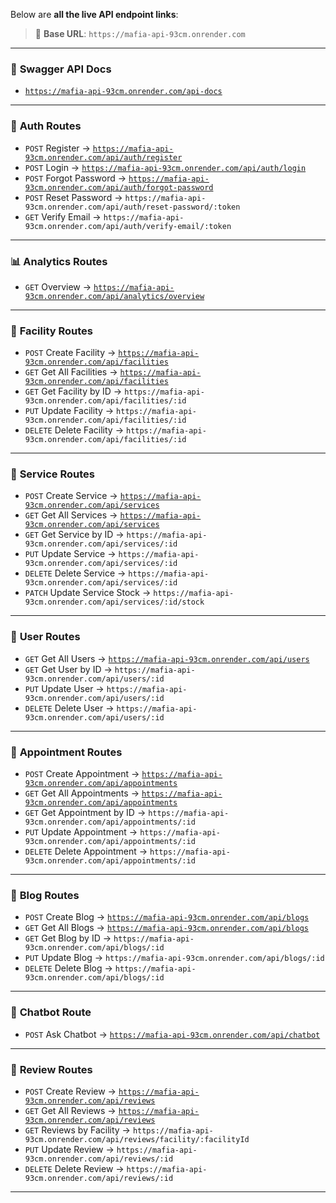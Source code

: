 Below are **all the live API endpoint links**:

> 📘 **Base URL**: `https://mafia-api-93cm.onrender.com`

---

### 📘 **Swagger API Docs**

* [`https://mafia-api-93cm.onrender.com/api-docs`](https://mafia-api-93cm.onrender.com/api-docs)

---

### 🔐 **Auth Routes**

* `POST` Register → [`https://mafia-api-93cm.onrender.com/api/auth/register`](https://mafia-api-93cm.onrender.com/api/auth/register)
* `POST` Login → [`https://mafia-api-93cm.onrender.com/api/auth/login`](https://mafia-api-93cm.onrender.com/api/auth/login)
* `POST` Forgot Password → [`https://mafia-api-93cm.onrender.com/api/auth/forgot-password`](https://mafia-api-93cm.onrender.com/api/auth/forgot-password)
* `POST` Reset Password → `https://mafia-api-93cm.onrender.com/api/auth/reset-password/:token`
* `GET` Verify Email → `https://mafia-api-93cm.onrender.com/api/auth/verify-email/:token`

---

### 📊 **Analytics Routes**

* `GET` Overview → [`https://mafia-api-93cm.onrender.com/api/analytics/overview`](https://mafia-api-93cm.onrender.com/api/analytics/overview)

---

### 🏥 **Facility Routes**

* `POST` Create Facility → [`https://mafia-api-93cm.onrender.com/api/facilities`](https://mafia-api-93cm.onrender.com/api/facilities)
* `GET` Get All Facilities → [`https://mafia-api-93cm.onrender.com/api/facilities`](https://mafia-api-93cm.onrender.com/api/facilities)
* `GET` Get Facility by ID → `https://mafia-api-93cm.onrender.com/api/facilities/:id`
* `PUT` Update Facility → `https://mafia-api-93cm.onrender.com/api/facilities/:id`
* `DELETE` Delete Facility → `https://mafia-api-93cm.onrender.com/api/facilities/:id`

---

### 💊 **Service Routes**

* `POST` Create Service → [`https://mafia-api-93cm.onrender.com/api/services`](https://mafia-api-93cm.onrender.com/api/services)
* `GET` Get All Services → [`https://mafia-api-93cm.onrender.com/api/services`](https://mafia-api-93cm.onrender.com/api/services)
* `GET` Get Service by ID → `https://mafia-api-93cm.onrender.com/api/services/:id`
* `PUT` Update Service → `https://mafia-api-93cm.onrender.com/api/services/:id`
* `DELETE` Delete Service → `https://mafia-api-93cm.onrender.com/api/services/:id`
* `PATCH` Update Service Stock → `https://mafia-api-93cm.onrender.com/api/services/:id/stock`

---

### 👤 **User Routes**

* `GET` Get All Users → [`https://mafia-api-93cm.onrender.com/api/users`](https://mafia-api-93cm.onrender.com/api/users)
* `GET` Get User by ID → `https://mafia-api-93cm.onrender.com/api/users/:id`
* `PUT` Update User → `https://mafia-api-93cm.onrender.com/api/users/:id`
* `DELETE` Delete User → `https://mafia-api-93cm.onrender.com/api/users/:id`

---

### 📅 **Appointment Routes**

* `POST` Create Appointment → [`https://mafia-api-93cm.onrender.com/api/appointments`](https://mafia-api-93cm.onrender.com/api/appointments)
* `GET` Get All Appointments → [`https://mafia-api-93cm.onrender.com/api/appointments`](https://mafia-api-93cm.onrender.com/api/appointments)
* `GET` Get Appointment by ID → `https://mafia-api-93cm.onrender.com/api/appointments/:id`
* `PUT` Update Appointment → `https://mafia-api-93cm.onrender.com/api/appointments/:id`
* `DELETE` Delete Appointment → `https://mafia-api-93cm.onrender.com/api/appointments/:id`

---

### 📝 **Blog Routes**

* `POST` Create Blog → [`https://mafia-api-93cm.onrender.com/api/blogs`](https://mafia-api-93cm.onrender.com/api/blogs)
* `GET` Get All Blogs → [`https://mafia-api-93cm.onrender.com/api/blogs`](https://mafia-api-93cm.onrender.com/api/blogs)
* `GET` Get Blog by ID → `https://mafia-api-93cm.onrender.com/api/blogs/:id`
* `PUT` Update Blog → `https://mafia-api-93cm.onrender.com/api/blogs/:id`
* `DELETE` Delete Blog → `https://mafia-api-93cm.onrender.com/api/blogs/:id`

---

### 💬 **Chatbot Route**

* `POST` Ask Chatbot → [`https://mafia-api-93cm.onrender.com/api/chatbot`](https://mafia-api-93cm.onrender.com/api/chatbot)

---

### 🌟 **Review Routes**

* `POST` Create Review → [`https://mafia-api-93cm.onrender.com/api/reviews`](https://mafia-api-93cm.onrender.com/api/reviews)
* `GET` Get All Reviews → [`https://mafia-api-93cm.onrender.com/api/reviews`](https://mafia-api-93cm.onrender.com/api/reviews)
* `GET` Reviews by Facility → `https://mafia-api-93cm.onrender.com/api/reviews/facility/:facilityId`
* `PUT` Update Review → `https://mafia-api-93cm.onrender.com/api/reviews/:id`
* `DELETE` Delete Review → `https://mafia-api-93cm.onrender.com/api/reviews/:id`

---
